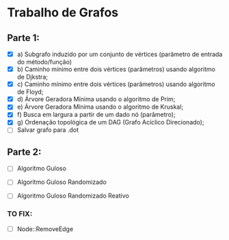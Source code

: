 # Trabalho de Grafos
## Parte 1:
- [x] a) Subgrafo induzido por um conjunto de vértices (parâmetro de entrada do método/função)
- [x] b) Caminho mínimo entre dois vértices (parâmetros) usando algoritmo de Djkstra;
- [x] c) Caminho mínimo entre dois vértices (parâmetros) usando algoritmo de Floyd;
- [x] d) Árvore Geradora Mínima usando o algoritmo de Prim;
- [x] e) Árvore Geradora Mínima usando o algoritmo de Kruskal;
- [x] f) Busca em largura a partir de um dado nó (parâmetro);
- [X] g) Ordenação topológica de um DAG (Grafo Acíclico Direcionado);
- [ ] Salvar grafo para .dot
## Parte 2:
- [ ] Algorítmo Guloso
- [ ] Algorítmo Guloso Randomizado
- [ ] Algoritmo Guloso Randomizado Reativo


### TO FIX:
- [ ] Node::RemoveEdge
